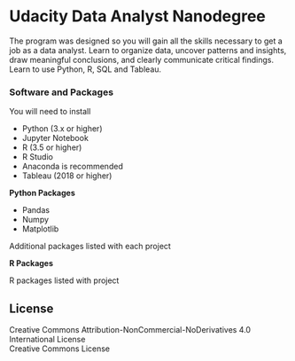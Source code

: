 # Udacity Data Analyst Nanodegree  

The program was designed so you will gain all the skills necessary to get a job as a data analyst.  Learn to organize data, uncover patterns and insights, draw meaningful conclusions, and clearly communicate critical findings. Learn to use Python, R, SQL and Tableau.  

### Software and Packages  
  
You will need to install  
  
- Python (3.x or higher)  
- Jupyter Notebook 
- R (3.5 or higher)
- R Studio  
- Anaconda is recommended  
- Tableau (2018 or higher)
  

**Python Packages**  
  
- Pandas  
- Numpy  
- Matplotlib

Additional packages listed with each project  
  
  
**R Packages**  
  
R packages listed with project  
  
  
## License  
Creative Commons Attribution-NonCommercial-NoDerivatives 4.0 International License  
Creative Commons License





